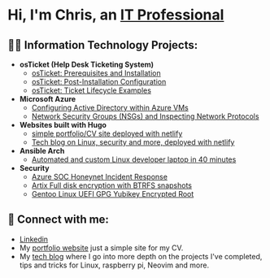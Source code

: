 
# Hi, I'm Chris, an [IT Professional](https://www.linkedin.com/in/chris-munoz-88052b207)

## 👨‍💻 Information Technology Projects:


- **osTicket (Help Desk Ticketing System)**
  - [osTicket: Prerequisites and Installation](https://github.com/cmpi66/osticket-prereqs)
  - [osTicket: Post-Installation Configuration](https://github.com/cmpi66/post-install-config)
  - [osTicket: Ticket Lifecycle Examples](https://github.com/cmpi66/ticket-lifecycle)
- **Microsoft Azure**
  - [Configuring Active Directory within Azure VMs](https://github.com/cmpi66/configure-ad)
  - [Network Security Groups (NSGs) and Inspecting Network Protocols](https://github.com/cmpi66/azure-network-protocols)
- **Websites built with Hugo**
  - [simple portfolio/CV site deployed with netlify](https://github.com/cmpi66/portfolio)
  - [Tech blog on Linux, security and more, deployed with netlify](https://github.com/cmpi66/netlify)
- **Ansible Arch**
  - [Automated and custom Linux developer laptop in 40 minutes](https://github.com/cmpi66/ansible-bootstrap)
- **Security**
  - [Azure SOC Honeynet Incident Response](https://github.com/cmpi66/soc-azure-honeynet)
  - [Artix Full disk encryption with BTRFS snapshots](https://github.com/cmpi66/artix-full-disk-encrypted-uefi)
  <!-- - [air gapped GPG yubikey]() -->
  - [Gentoo Linux UEFI GPG Yubikey Encrypted Root](https://github.com/cmpi66/gentoo-gpg-encrypted-guide)

## 🤳 Connect with me:

<!-- [<img align="left" alt="chris | LinkedIn" width="22px" src="https://cdn.jsdelivr.net/npm/simple-icons@v3/icons/linkedin.svg" />][linkedin] -->
<!-- [<img align="left" alt="Josh | Twitter" width="22px" src="https://cdn.jsdelivr.net/npm/simple-icons@v3/icons/twitter.svg" />][twitter] -->
<!-- [<img align="left" alt="Josh | Instagram" width="22px" src="https://cdn.jsdelivr.net/npm/simple-icons@v3/icons/instagram.svg" />][instagram] -->
<!-- [<img align="left" alt="Chris | Website" width="22px" src="https://cdn.jsdelivr.net/npm/simple-icons@v3/icons/instagram.svg" />][website] -->

<!-- [twitter]: https://twitter.com/Josh -->
<!-- [instagram]: https://www.instagram.com/Josh -->
<!-- [linkedin]: https://linkedin.com/in/Josh -->
<!-- [website]: https://munozpi.com -->

- [Linkedin](https://www.linkedin.com/in/chris-munoz-88052b207/) 
- My [portfolio website](https://munozpi.com) just a simple site for my CV. 
- My [tech blog](https://notes.munozpi.com) where I go into more depth on the projects I've completed, tips and tricks for Linux, raspberry pi, Neovim and more.


<!--
**cmpi66/cmpi66** is a ✨ _special_ ✨ repository because its `README.md` (this file) appears on your GitHub profile.

Here are some ideas to get you started:

- 🔭 I’m currently working on ...
- 🌱 I’m currently learning ...
- 👯 I’m looking to collaborate on ...
- 🤔 I’m looking for help with ...
- 💬 Ask me about ...
- 📫 How to reach me: ...
- ⚡ Fun fact: ...
-->
